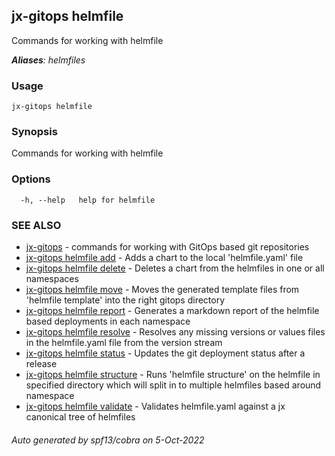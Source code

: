 ## jx-gitops helmfile

Commands for working with helmfile

***Aliases**: helmfiles*

### Usage

```
jx-gitops helmfile
```

### Synopsis

Commands for working with helmfile

### Options

```
  -h, --help   help for helmfile
```

### SEE ALSO

* [jx-gitops](jx-gitops.md)	 - commands for working with GitOps based git repositories
* [jx-gitops helmfile add](jx-gitops_helmfile_add.md)	 - Adds a chart to the local 'helmfile.yaml' file
* [jx-gitops helmfile delete](jx-gitops_helmfile_delete.md)	 - Deletes a chart from the helmfiles in one or all namespaces
* [jx-gitops helmfile move](jx-gitops_helmfile_move.md)	 - Moves the generated template files from 'helmfile template' into the right gitops directory
* [jx-gitops helmfile report](jx-gitops_helmfile_report.md)	 - Generates a markdown report of the helmfile based deployments in each namespace
* [jx-gitops helmfile resolve](jx-gitops_helmfile_resolve.md)	 - Resolves any missing versions or values files in the helmfile.yaml file from the version stream
* [jx-gitops helmfile status](jx-gitops_helmfile_status.md)	 - Updates the git deployment status after a release
* [jx-gitops helmfile structure](jx-gitops_helmfile_structure.md)	 - Runs 'helmfile structure' on the helmfile in specified directory which will split in to multiple helmfiles based around namespace
* [jx-gitops helmfile validate](jx-gitops_helmfile_validate.md)	 - Validates helmfile.yaml against a jx canonical tree of helmfiles

###### Auto generated by spf13/cobra on 5-Oct-2022
